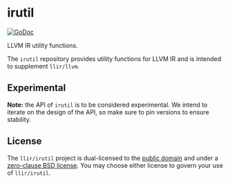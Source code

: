 # irutil

[![GoDoc](https://godoc.org/github.com/llir/irutil?status.svg)](https://godoc.org/github.com/llir/irutil)

LLVM IR utility functions.

The `irutil` repository provides utility functions for LLVM IR and is intended to supplement `llir/llvm`.

## Experimental

**Note:** the API of `irutil` is to be considered experimental. We intend to iterate on the design of the API, so make sure to pin versions to ensure stability.

## License

The `llir/irutil` project is dual-licensed to the [public domain](UNLICENSE) and under a [zero-clause BSD license](LICENSE). You may choose either license to govern your use of `llir/irutil`.
